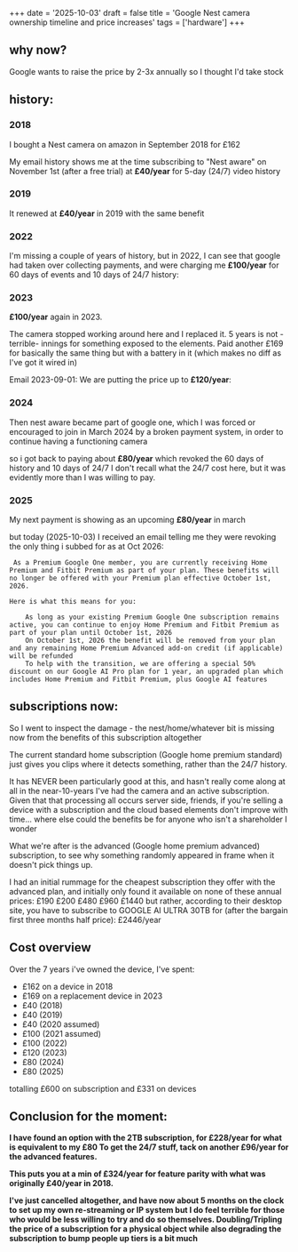 +++
date = '2025-10-03'
draft = false
title = 'Google Nest camera ownership timeline and price increases'
tags = ['hardware']
+++


## why now?
Google wants to raise the price by 2-3x annually so I thought I'd take stock

## history:

### 2018
I bought a Nest camera on amazon in September 2018 for £162

My email history shows me at the time subscribing to "Nest aware" on November 1st (after a free trial) at **£40/year** for 5-day (24/7) video history

### 2019
It renewed at **£40/year** in 2019 with the same benefit

### 2022
I'm missing a couple of years of history, but in 2022, I can see that google had taken over collecting payments, and were charging me **£100/year** for 60 days of events and 10 days of 24/7 history:

### 2023
**£100/year** again in 2023. 

The camera stopped working around here and I replaced it. 5 years is not -terrible- innings for something exposed to the elements. 
Paid another £169 for basically the same thing but with a battery in it (which makes no diff as I've got it wired in)

Email 2023-09-01:
We are putting the price up to **£120/year**:

### 2024
Then nest aware became part of google one, which I was forced or encouraged to join in March 2024 by a broken payment system, in order to continue having a functioning camera

so i got back to paying about **£80/year** which revoked the 60 days of history and 10 days of 24/7
I don't recall what the 24/7 cost here, but it was evidently more than I was willing to pay. 

### 2025
My next payment is showing as an upcoming **£80/year** in march

but today (2025-10-03) I received an email telling me they were revoking the only thing i subbed for as at Oct 2026: 
```
 As a Premium Google One member, you are currently receiving Home Premium and Fitbit Premium as part of your plan. These benefits will no longer be offered with your Premium plan effective October 1st, 2026.

Here is what this means for you:

    As long as your existing Premium Google One subscription remains active, you can continue to enjoy Home Premium and Fitbit Premium as part of your plan until October 1st, 2026
    On October 1st, 2026 the benefit will be removed from your plan and any remaining Home Premium Advanced add-on credit (if applicable) will be refunded
    To help with the transition, we are offering a special 50% discount on our Google AI Pro plan for 1 year, an upgraded plan which includes Home Premium and Fitbit Premium, plus Google AI features
```

## subscriptions now:
So I went to inspect the damage - the nest/home/whatever bit is missing now from the benefits of this subscription altogether

The current standard home subscription (Google home premium standard) just gives you clips where it detects something, rather than the 24/7 history. 

It has NEVER been particularly good at this, and hasn't really come along at all in the near-10-years I've had the camera and an active subscription. 
Given that that processing all occurs server side, friends, if you're selling a device with a subscription and the cloud based elements don't improve with time... where else could the benefits be for anyone who isn't a shareholder I wonder

What we're after is the advanced (Google home premium advanced) subscription, to see why something randomly appeared in frame when it doesn't pick things up.

I had an initial rummage for the cheapest subscription they offer with the advanced plan, and initially only found it available on none of these annual prices:
£190 £200 £480 £960 £1440
but rather, according to their desktop site, you have to subscribe to GOOGLE AI ULTRA 30TB for (after the bargain first three months half price): £2446/year


## Cost overview

Over the 7 years i've owned the device, I've spent:
- £162 on a device in 2018
- £169 on a replacement device in 2023
- £40 (2018)
- £40 (2019)
- £40 (2020 assumed)
- £100 (2021 assumed)
- £100 (2022)
- £120 (2023)
- £80 (2024)
- £80 (2025)

totalling £600 on subscription and £331 on devices

## Conclusion for the moment:

**I have found an option with the 2TB subscription, for £228/year for what is equivalent to my £80
To get the 24/7 stuff, tack on another £96/year for the advanced features.**

**This puts you at a min of £324/year for feature parity with what was originally £40/year in 2018.**

**I've just cancelled altogether, and have now about 5 months on the clock to set up my own re-streaming or IP system but I do feel terrible for those who would be less willing to try and do so themselves. Doubling/Tripling the price of a subscription for a physical object while also degrading the subscription to bump people up tiers is a bit much**
